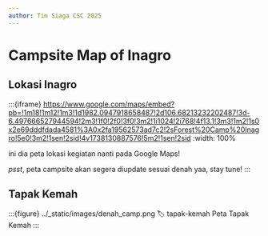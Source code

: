 ```yaml
---
author: Tim Siaga CSC 2025
---
```


# Campsite Map of Inagro

## Lokasi Inagro
:::{iframe} https://www.google.com/maps/embed?pb=!1m18!1m12!1m3!1d1982.0947918658487!2d106.68213232202487!3d-6.497666527944594!2m3!1f0!2f0!3f0!3m2!1i1024!2i768!4f13.1!3m3!1m2!1s0x2e69dddfdada4581%3A0x2fa19562573ad7c2!2sForest%20Camp%20Inagro!5e0!3m2!1sen!2sid!4v1738130887576!5m2!1sen!2sid
:width: 100%

ini dia peta lokasi kegiatan nanti pada Google Maps!

*psst*, peta campsite akan segera diupdate sesuai denah yaa, stay tune!
:::

## Tapak Kemah
:::{figure} ../_static/images/denah_camp.png
:label: tapak-kemah
Peta Tapak Kemah
:::
